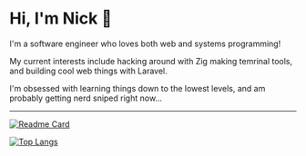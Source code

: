 # Hi, I'm Nick 👋

I'm a software engineer who loves both web and systems programming!
  
My current interests include hacking around with Zig making temrinal tools, and building cool web things with Laravel.

I'm obsessed with learning things down to the lowest levels, and am probably getting nerd sniped right now...

---

[![Readme Card](https://github-readme-stats.vercel.app/api?username=nicklatch&show_icons=true&theme=onedark&rank_icon=github&hide=stars&card_width=475)](https://github.com/nicklatch/github-readme-stats)

[![Top Langs](https://github-readme-stats.vercel.app/api/top-langs/?username=nicklatch&show_icons=true&theme=onedark&card_width=475)](https://github.com/anuraghazra/github-readme-stats)
